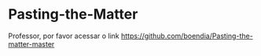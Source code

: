 # Pasting-the-Matter
Professor, por favor acessar o link https://github.com/boendia/Pasting-the-matter-master
